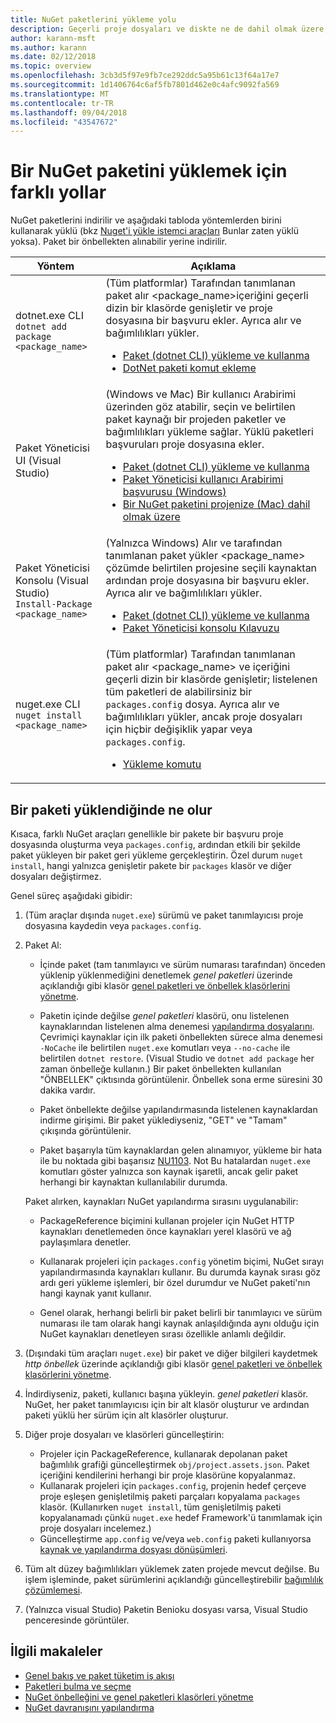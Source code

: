 ```yaml
---
title: NuGet paketlerini yükleme yolu
description: Geçerli proje dosyaları ve diskte ne de dahil olmak üzere, bir projeye NuGet paketlerini yükleme işlemi açıklanır.
author: karann-msft
ms.author: karann
ms.date: 02/12/2018
ms.topic: overview
ms.openlocfilehash: 3cb3d5f97e9fb7ce292ddc5a95b61c13f64a17e7
ms.sourcegitcommit: 1d1406764c6af5fb7801d462e0c4afc9092fa569
ms.translationtype: MT
ms.contentlocale: tr-TR
ms.lasthandoff: 09/04/2018
ms.locfileid: "43547672"
---
```

# <a name="different-ways-to-install-a-nuget-package"></a>Bir NuGet paketini yüklemek için farklı yollar

NuGet paketlerini indirilir ve aşağıdaki tabloda yöntemlerden birini kullanarak yüklü (bkz [Nuget'i yükle istemci araçları](../install-nuget-client-tools.md) Bunlar zaten yüklü yoksa). Paket bir önbellekten alınabilir yerine indirilir.

| Yöntem | Açıklama |
| --- | --- |
| dotnet.exe CLI<br/>`dotnet add package <package_name>` | (Tüm platformlar) Tarafından tanımlanan paket alır \<package_name\>içeriğini geçerli dizin bir klasörde genişletir ve proje dosyasına bir başvuru ekler. Ayrıca alır ve bağımlılıkları yükler.<ul><li>[Paket (dotnet CLI) yükleme ve kullanma](../quickstart/install-and-use-a-package-using-the-dotnet-cli.md)</li><li>[DotNet paketi komut ekleme](/dotnet/core/tools/dotnet-add-package)</li></ul> |
| Paket Yöneticisi UI (Visual Studio) | (Windows ve Mac) Bir kullanıcı Arabirimi üzerinden göz atabilir, seçin ve belirtilen paket kaynağı bir projeden paketler ve bağımlılıkları yükleme sağlar. Yüklü paketleri başvuruları proje dosyasına ekler.<ul><li>[Paket (dotnet CLI) yükleme ve kullanma](../quickstart/install-and-use-a-package-in-visual-studio.md)</li><li>[Paket Yöneticisi kullanıcı Arabirimi başvurusu (Windows)](../tools/package-manager-ui.md)</li><li>[Bir NuGet paketini projenize (Mac) dahil olmak üzere](/visualstudio/mac/nuget-walkthrough)</li></ul> |
| Paket Yöneticisi Konsolu (Visual Studio)<br/>`Install-Package <package_name>` | (Yalnızca Windows) Alır ve tarafından tanımlanan paket yükler \<package_name\> çözümde belirtilen projesine seçili kaynaktan ardından proje dosyasına bir başvuru ekler. Ayrıca alır ve bağımlılıkları yükler.<ul><li>[Paket (dotnet CLI) yükleme ve kullanma](../quickstart/install-and-use-a-package-in-visual-studio.md)</li><li>[Paket Yöneticisi konsolu Kılavuzu](../tools/package-manager-console.md)</li></ul> |
| nuget.exe CLI<br/>`nuget install <package_name>` | (Tüm platformlar) Tarafından tanımlanan paket alır \<package_name\> ve içeriğini geçerli dizin bir klasörde genişletir; listelenen tüm paketleri de alabilirsiniz bir `packages.config` dosya. Ayrıca alır ve bağımlılıkları yükler, ancak proje dosyaları için hiçbir değişiklik yapar veya `packages.config`.<ul><li>[Yükleme komutu](../tools/cli-ref-install.md)</li></ul> |

## <a name="what-happens-when-a-package-is-installed"></a>Bir paketi yüklendiğinde ne olur

Kısaca, farklı NuGet araçları genellikle bir pakete bir başvuru proje dosyasında oluşturma veya `packages.config`, ardından etkili bir şekilde paket yükleyen bir paket geri yükleme gerçekleştirin. Özel durum `nuget install`, hangi yalnızca genişletir pakete bir `packages` klasör ve diğer dosyaları değiştirmez.

Genel süreç aşağıdaki gibidir:

1. (Tüm araçlar dışında `nuget.exe`) sürümü ve paket tanımlayıcısı proje dosyasına kaydedin veya `packages.config`.

2. Paket Al:
   - İçinde paket (tam tanımlayıcı ve sürüm numarası tarafından) önceden yüklenip yüklenmediğini denetlemek *genel paketleri* üzerinde açıklandığı gibi klasör [genel paketleri ve önbellek klasörlerini yönetme](managing-the-global-packages-and-cache-folders.md).

   - Paketin içinde değilse *genel paketleri* klasörü, onu listelenen kaynaklarından listelenen alma denemesi [yapılandırma dosyalarını](Configuring-NuGet-Behavior.md). Çevrimiçi kaynaklar için ilk paketi önbellekten sürece alma denemesi `-NoCache` ile belirtilen `nuget.exe` komutları veya `--no-cache` ile belirtilen `dotnet restore`. (Visual Studio ve `dotnet add package` her zaman önbelleğe kullanın.) Bir paket önbellekten kullanılan "ÖNBELLEK" çıktısında görüntülenir. Önbellek sona erme süresini 30 dakika vardır.

   - Paket önbellekte değilse yapılandırmasında listelenen kaynaklardan indirme girişimi. Bir paket yüklediyseniz, "GET" ve "Tamam" çıkışında görüntülenir.

   - Paket başarıyla tüm kaynaklardan gelen alınamıyor, yükleme bir hata ile bu noktada gibi başarısız [NU1103](../reference/errors-and-warnings/NU1103.md). Not Bu hatalardan `nuget.exe` komutları göster yalnızca son kaynak işaretli, ancak gelir paket herhangi bir kaynaktan kullanılabilir durumda.

   Paket alırken, kaynakları NuGet yapılandırma sırasını uygulanabilir:

   - PackageReference biçimini kullanan projeler için NuGet HTTP kaynakları denetlemeden önce kaynakları yerel klasörü ve ağ paylaşımlara denetler.

   - Kullanarak projeleri için `packages.config` yönetim biçimi, NuGet sırayı yapılandırmasında kaynakları kullanır. Bu durumda kaynak sırası göz ardı geri yükleme işlemleri, bir özel durumdur ve NuGet paketi'nın hangi kaynak yanıt kullanır.

   - Genel olarak, herhangi belirli bir paket belirli bir tanımlayıcı ve sürüm numarası ile tam olarak hangi kaynak anlaşıldığında aynı olduğu için NuGet kaynakları denetleyen sırası özellikle anlamlı değildir.

3. (Dışındaki tüm araçları `nuget.exe`) bir paket ve diğer bilgileri kaydetmek *http önbellek* üzerinde açıklandığı gibi klasör [genel paketleri ve önbellek klasörlerini yönetme](managing-the-global-packages-and-cache-folders.md).

4. İndirdiyseniz, paketi, kullanıcı başına yükleyin. *genel paketleri* klasör. NuGet, her paket tanımlayıcısı için bir alt klasör oluşturur ve ardından paketi yüklü her sürüm için alt klasörler oluşturur.

5. Diğer proje dosyaları ve klasörleri güncelleştirin:

    - Projeler için PackageReference, kullanarak depolanan paket bağımlılık grafiği güncelleştirmek `obj/project.assets.json`. Paket içeriğini kendilerini herhangi bir proje klasörüne kopyalanmaz.
    - Kullanarak projeleri için `packages.config`, projenin hedef çerçeve proje eşleşen genişletilmiş paketi parçaları kopyalama `packages` klasör. (Kullanırken `nuget install`, tüm genişletilmiş paketi kopyalanamadı çünkü `nuget.exe` hedef Framework'ü tanımlamak için proje dosyaları incelemez.)
    - Güncelleştirme `app.config` ve/veya `web.config` paketi kullanıyorsa [kaynak ve yapılandırma dosyası dönüşümleri](../create-packages/source-and-config-file-transformations.md).

6. Tüm alt düzey bağımlılıkları yüklemek zaten projede mevcut değilse. Bu işlem işleminde, paket sürümlerini açıklandığı güncelleştirebilir [bağımlılık çözümlemesi](../consume-packages/dependency-resolution.md).

7. (Yalnızca visual Studio) Paketin Benioku dosyası varsa, Visual Studio penceresinde görüntüler.

## <a name="related-articles"></a>İlgili makaleler

- [Genel bakış ve paket tüketim iş akışı](../consume-packages/overview-and-workflow.md)
- [Paketleri bulma ve seçme](../consume-packages/finding-and-choosing-packages.md)
- [NuGet önbelleğini ve genel paketleri klasörleri yönetme](managing-the-global-packages-and-cache-folders.md)
- [NuGet davranışını yapılandırma](../consume-packages/configuring-nuget-behavior.md)
